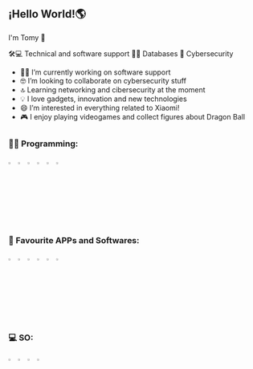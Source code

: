 ## ¡Hello World!🌎

I'm Tomy 👋

🛠️💻 Technical and software support 👩‍💻 Databases 🔐 Cybersecurity

- 👩‍💻 I’m currently working on software support
- 🤓 I’m looking to collaborate on cybersecurity stuff
- 🔝 Learning networking and cibersecurity at the moment
- 💡 I love gadgets, innovation and new technologies
- 😄 I’m interested in everything related to Xiaomi!
- 🎮 I enjoy playing videogames and collect figures about Dragon Ball

##

### 👩‍💻 Programming:
<img src="https://cdn-icons-png.flaticon.com/512/226/226777.png" width="3%">
<img src="https://cdn-icons-png.flaticon.com/512/6132/6132221.png" width="3%">
<img src="https://cdn-icons-png.flaticon.com/512/5968/5968364.png" width="3%">
<img src="https://cdn-icons-png.flaticon.com/512/5968/5968292.png" width="3%">
<img src="https://cdn-icons-png.flaticon.com/512/5968/5968267.png" width="3%">
<img src="https://cdn-icons-png.flaticon.com/512/5968/5968242.png" width="3%">

##

### 📲 Favourite APPs and Softwares:
<img src="https://cdn-icons-png.flaticon.com/512/888/888867.png" width="3%"> <img src="https://cdn-icons-png.flaticon.com/512/2111/2111624.png" width="3%"> <img src="https://partnernews.sophos.com/de-de/wp-content/uploads/sites/5/2020/01/cropped-sophos-favicon-1.png" width="3%"> <img src="https://www.freepnglogos.com/uploads/discord-logo-png/discord-logo-logodownload-download-logotipos-1.png" width="3%"> <img src="https://upload.wikimedia.org/wikipedia/commons/thumb/8/83/Steam_icon_logo.svg/768px-Steam_icon_logo.svg.png" width="3%"> <img src="https://cdn-icons-png.flaticon.com/512/6124/6124997.png" width="3%">

##

### 💻 SO:
<img src="https://cdn-icons-png.flaticon.com/512/888/888882.png" width="3%">
<img src="https://cdn-icons-png.flaticon.com/512/226/226772.png" width="3%">
<img src="https://cdn-icons-png.flaticon.com/512/888/888879.png" width="3%">
<img src="https://cdn-icons-png.flaticon.com/512/226/226770.png" width="3%">

##
